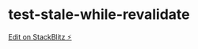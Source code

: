 # test-stale-while-revalidate

[Edit on StackBlitz ⚡️](https://stackblitz.com/edit/sveltejs-kit-template-default-vc1qnd)